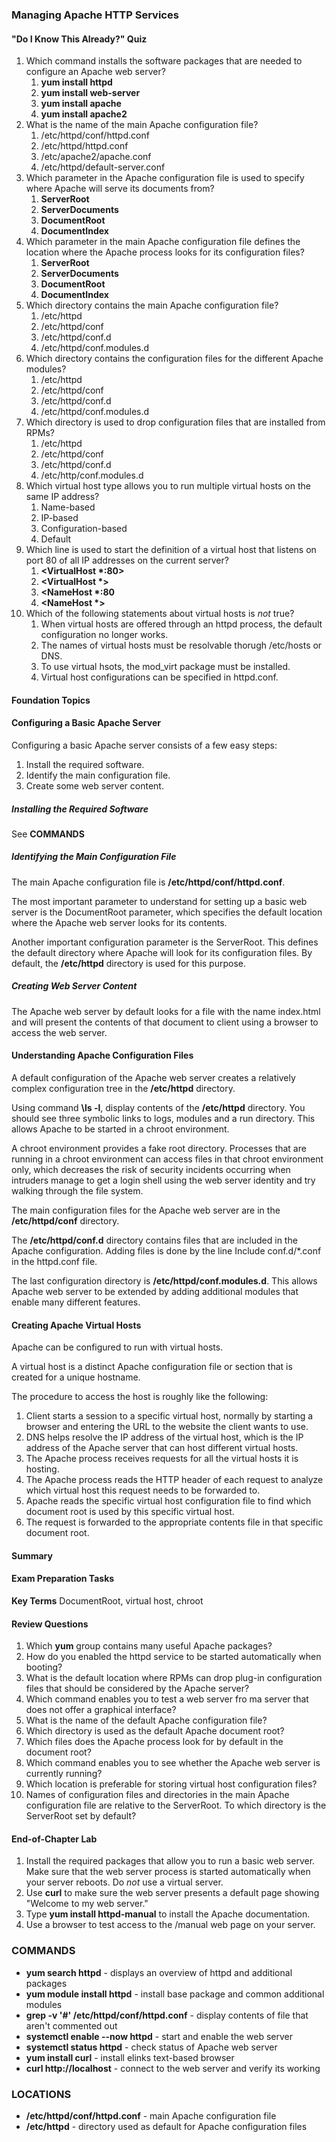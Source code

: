 ### Managing Apache HTTP Services

#### "Do I Know This Already?" Quiz

1. Which command installs the software packages that are needed to configure an Apache web server?
    1. **yum install httpd**
    2. **yum install web-server**
    3. **yum install apache**
    4. **yum install apache2**
2. What is the name of the main Apache configuration file?
    1. /etc/httpd/conf/httpd.conf
    2. /etc/httpd/httpd.conf
    3. /etc/apache2/apache.conf
    4. /etc/httpd/default-server.conf
3. Which parameter in the Apache configuration file is used to specify where Apache will serve its documents from?
    1. **ServerRoot**
    2. **ServerDocuments**
    3. **DocumentRoot**
    4. **DocumentIndex**
4. Which parameter in the main Apache configuration file defines the location where the Apache process looks for its configuration files?
    1. **ServerRoot**
    2. **ServerDocuments**
    3. **DocumentRoot**
    4. **DocumentIndex**
5. Which directory contains the main Apache configuration file?
    1. /etc/httpd
    2. /etc/httpd/conf
    3. /etc/httpd/conf.d
    4. /etc/httpd/conf.modules.d
6. Which directory contains the configuration files for the different Apache modules?
    1. /etc/httpd
    2. /etc/httpd/conf
    3. /etc/httpd/conf.d
    4. /etc/httpd/conf.modules.d
7. Which directory is used to drop configuration files that are installed from RPMs?
    1. /etc/httpd
    2. /etc/httpd/conf
    3. /etc/httpd/conf.d
    4. /etc/http/conf.modules.d
8. Which virtual host type allows you to run multiple virtual hosts on the same IP address?
    1. Name-based
    2. IP-based
    3. Configuration-based
    4. Default
9. Which line is used to start the definition of a virtual host that listens on port 80 of all IP addresses on the current server?
    1. **<VirtualHost \*:80>**
    2. **<VirtualHost \*>**
    3. **<NameHost \*:80**
    4. **<NameHost \*>**
10. Which of the following statements about virtual hosts is _not_ true?
    1. When virtual hosts are offered through an httpd process, the default configuration no longer works.
    2. The names of virtual hosts must be resolvable thorugh /etc/hosts or DNS.
    3. To use virtual hsots, the mod_virt package must be installed.
    4. Virtual host configurations can be specified in httpd.conf.

#### Foundation Topics

#### Configuring a Basic Apache Server

Configuring a basic Apache server consists of a few easy steps:
1. Install the required software.
2. Identify the main configuration file.
3. Create some web server content.

##### Installing the Required Software

See **COMMANDS**

##### Identifying the Main Configuration File

The main Apache configuration file is **/etc/httpd/conf/httpd.conf**.

The most important parameter to understand for setting up a basic web server is the DocumentRoot parameter, which specifies the default location where the Apache web server looks for its contents.

Another important configuration parameter is the ServerRoot. This defines the default directory where Apache will look for its configuration files. By default, the **/etc/httpd** directory is used for this purpose. 

##### Creating Web Server Content

The Apache web server by default looks for a file with the name index.html and will present the contents of that document to client using a browser to access the web server.

#### Understanding Apache Configuration Files

A default configuration of the Apache web server creates a relatively complex configuration tree in the **/etc/httpd** directory.

Using command **\ls -l**, display contents of the **/etc/httpd** directory. You should see three symbolic links to logs, modules and a run directory. This allows Apache to be started in a chroot environment.

A chroot environment provides a fake root directory. Processes that are running in a chroot environment can access files in that chroot environment only, which decreases the risk of security incidents occurring when intruders manage to get a login shell using the web server identity and try walking through the file system.

The main configuration files for the Apache web server are in the **/etc/httpd/conf** directory.

The **/etc/httpd/conf.d** directory contains files that are included in the Apache configuration. Adding files is done by the line Include conf.d/*.conf in the httpd.conf file.

The last configuration directory is **/etc/httpd/conf.modules.d**. This allows Apache web server to be extended by adding additional modules that enable many different features.

#### Creating Apache Virtual Hosts

Apache can be configured to run with virtual hosts.

A virtual host is a distinct Apache configuration file or section that is created for a unique hostname.

The procedure to access the host is roughly like the following:
1. Client starts a session to a specific virtual host, normally by starting a browser and entering the URL to the website the client wants to use.
2. DNS helps resolve the IP address of the virtual host, which is the IP address of the Apache server that can host different virtual hosts.
3. The Apache process receives requests for all the virtual hosts it is hosting.
4. The Apache process reads the HTTP header of each request to analyze which virtual host this request needs to be forwarded to.
5. Apache reads the specific virtual host configuration file to find which document root is used by this specific virtual host.
6. The request is forwarded to the appropriate contents file in that specific document root.

#### Summary

#### Exam Preparation Tasks

**Key Terms** DocumentRoot, virtual host, chroot

#### Review Questions

1. Which **yum** group contains many useful Apache packages?
2. How do you enabled the httpd service to be started automatically when booting?
3. What is the default location where RPMs can drop plug-in configuration files that should be considered by the Apache server?
4. Which command enables you to test a web server fro ma server that does not offer a graphical interface?
5. What is the name of the default Apache configuration file?
6. Which directory is used as the default Apache document root?
7. Which files does the Apache  process look for by default in the document root?
8. Which command enables you to see whether the Apache web server is currently running?
9. Which location is preferable for storing virtual host configuration files?
10. Names of configuration files and directories in the main Apache configuration file are relative to the ServerRoot. To which directory is the ServerRoot set by default?

#### End-of-Chapter Lab

1. Install the required packages that allow you to run a basic web server. Make sure that the web server process is started automatically when your server reboots. Do _not_ use a virtual server.
2. Use **curl** to make sure the web server presents a default page showing "Welcome to my web server."
3. Type **yum install httpd-manual** to install the Apache documentation.
4. Use a browser to test access to the /manual web page on your server.

### COMMANDS

* **yum search httpd** - displays an overview of httpd and additional packages
* **yum module install httpd** - install base package and common additional modules
* **grep -v '#' /etc/httpd/conf/httpd.conf** - display contents of file that aren't commented out
* **systemctl enable --now httpd** - start and enable the web server
* **systemctl status httpd** - check status of Apache web server
* **yum install curl** - install elinks text-based browser
* **curl http://localhost** - connect to the web server and verify its working

### LOCATIONS

* **/etc/httpd/conf/httpd.conf** - main Apache configuration file
* **/etc/httpd** - directory used as default for Apache configuration files